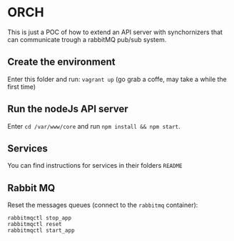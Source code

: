 # ORCH

This is just a POC of how to extend an API server with synchornizers that can communicate trough a rabbitMQ pub/sub system.

## Create the environment
Enter this folder and run: `vagrant up` (go grab a coffe, may take a while the first time)

## Run the nodeJs API server
Enter `cd /var/www/core` and run `npm install && npm start`.

## Services

You can find instructions for services in their folders `README`

## Rabbit MQ

Reset the messages queues (connect to the `rabbitmq` container):

```
rabbitmqctl stop_app
rabbitmqctl reset
rabbitmqctl start_app
```